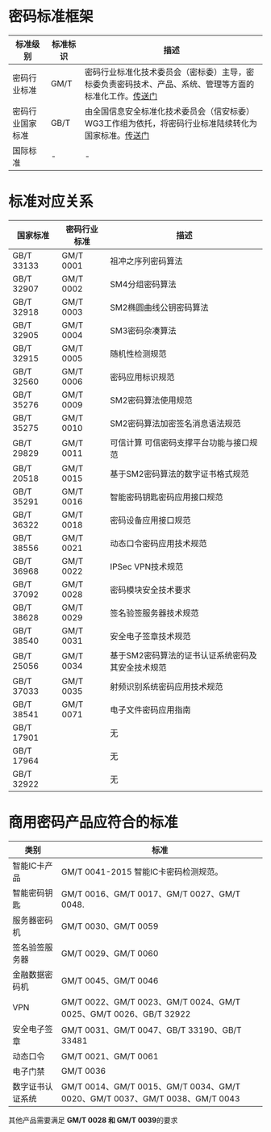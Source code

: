 
# 密码标准框架

| 标准级别         | 标准标识 | 描述                                                         |
| ---------------- | -------- | ------------------------------------------------------------ |
| 密码行业标准     | GM/T     | 密码行业标准化技术委员会（密标委）主导，密标委负责密码技术、产品、系统、管理等方面的标准化工作。[传送门](http://www.gmbz.org.cn/main/bzlb.html) |
| 密码行业国家标准 | GB/T     | 由全国信息安全标准化技术委员会（信安标委）WG3工作组为依托，将密码行业标准陆续转化为国家标准。[传送门](https://www.tc260.org.cn/) |
| 国际标准         | -        | -                                                            |



# 标准对应关系

| 国家标准   | 密码行业标准 | 描述                                              |
| ---------- | ------------ | ------------------------------------------------- |
| GB/T 33133 | GM/T 0001    | 祖冲之序列密码算法                                |
| GB/T 32907 | GM/T 0002    | SM4分组密码算法                                   |
| GB/T 32918 | GM/T 0003    | SM2椭圆曲线公钥密码算法                           |
| GB/T 32905 | GM/T 0004    | SM3密码杂凑算法                                   |
| GB/T 32915 | GM/T 0005    | 随机性检测规范                                    |
| GB/T 32560 | GM/T 0006    | 密码应用标识规范                                  |
| GB/T 35276 | GM/T 0009    | SM2密码算法使用规范                               |
| GB/T 35275 | GM/T 0010    | SM2密码算法加密签名消息语法规范                   |
| GB/T 29829 | GM/T 0011    | 可信计算 可信密码支撑平台功能与接口规范           |
| GB/T 20518 | GM/T 0015    | 基于SM2密码算法的数字证书格式规范                 |
| GB/T 35291 | GM/T 0016    | 智能密码钥匙密码应用接口规范                      |
| GB/T 36322 | GM/T 0018    | 密码设备应用接口规范                              |
| GB/T 38556 | GM/T 0021    | 动态口令密码应用技术规范                          |
| GB/T 36968 | GM/T 0022    | IPSec VPN技术规范                                 |
| GB/T 37092 | GM/T 0028    | 密码模块安全技术要求                              |
| GB/T 38628 | GM/T 0029    | 签名验签服务器技术规范                            |
| GB/T 38540 | GM/T 0031    | 安全电子签章技术规范                              |
| GB/T 25056 | GM/T 0034    | 基于SM2密码算法的证书认证系统密码及其安全技术规范 |
| GB/T 37033 | GM/T 0035    | 射频识别系统密码应用技术规范                      |
| GB/T 38541 | GM/T 0071    | 电子文件密码应用指南                              |
| GB/T 17901 |              | 无                                                |
| GB/T 17964 |              | 无                                                |
| GB/T 32922 |              | 无                                                |


# 商用密码产品应符合的标准

| 类别             | 标准                                                         |
| ---------------- | ------------------------------------------------------------ |
| 智能IC卡产品     | GM/T 0041-2015 智能IC卡密码检测规范。                        |
| 智能密码钥匙     | GM/T 0016、GM/T 0017、GM/T 0027、GM/T 0048.                  |
| 服务器密码机     | GM/T 0030、GM/T 0059                                         |
| 签名验签服务器   | GM/T 0029、GM/T 0060                                         |
| 金融数据密码机   | GM/T 0045、GM/T 0046                                         |
| VPN              | GM/T 0022、GM/T 0023、GM/T 0024、GM/T 0025、GM/T 0026、GB/T 32922 |
| 安全电子签章     | GM/T 0031、GM/T 0047、GB/T 33190、GB/T 33481                 |
| 动态口令         | GM/T 0021、GM/T 0061                                         |
| 电子门禁         | GM/T 0036                                                    |
| 数字证书认证系统 | GM/T 0014、GM/T 0015、GM/T 0034、GM/T 0020、GM/T 0037、GM/T 0038、GM/T 0043 |

其他产品需要满足 **GM/T 0028 和 GM/T 0039**的要求
